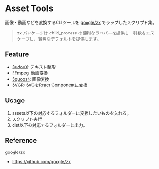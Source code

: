 # Asset Tools

画像・動画などを変換するCLIツールを [google/zx](https://github.com/google/zx) でラップしたスクリプト集。

>zx パッケージは child_process の便利なラッパーを提供し、引数をエスケープし、賢明なデフォルトを提供します。

## Feature

- [BudouX](src/budoux/README.md): テキスト整形
- [FFmpeg](src/ffmpeg/README.md): 動画変換
- [Squoosh](src/squoosh/README.md): 画像変換
- [SVGR](src/svgr/README.md): SVGをReact Componentに変換

## Usage

1. assets以下の対応するフォルダーに変換したいものを入れる。
2. スクリプト実行
3. dist以下の対応するフォルダーに出力。

## Reference

google/zx

- <https://github.com/google/zx>

